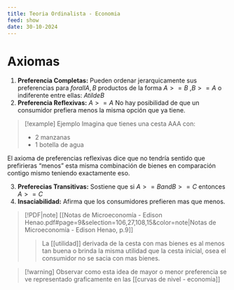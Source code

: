 ```yaml
---
title: Teoria Ordinalista - Economia
feed: show
date: 30-10-2024
---
```


# Axiomas
1. **Preferencia Completas:** Pueden ordenar jerarquicamente sus preferencias para $forall A, B$ productos de la forma $A>=B$ ,$B>=A$   o indiferente entre ellas: $A tilde B$ 
2. **Preferencia Reflexivas:** $A>=A$ No hay posibilidad de que un consumidor prefiera menos la misma opción que ya tiene.

>[!example] Ejemplo
>Imagina que tienes una cesta AAA con:
>- 2 manzanas
>- 1 botella de agua
> 
El axioma de preferencias reflexivas dice que no tendría sentido que prefirieras “menos” esta misma combinación de bienes en comparación contigo mismo teniendo exactamente eso.

3. **Preferecias Transitivas:** Sostiene que si $A>=B and B>=C$ entonces $A>=C$ 
4. **Insaciabilidad:** Afirma que los consumidores prefieren mas que menos. 

> [!PDF|note] [[Notas de Microeconomía - Edison Henao.pdf#page=9&selection=106,27,108,15&color=note|Notas de Microeconomía - Edison Henao, p.9]]
> > La [[utilidad]] derivada de la cesta con mas bienes es al menos tan buena o brinda la misma utilidad que la cesta inicial, osea el consumidor no se sacia con mas bienes.
> 

>[!warning] Observar como esta idea de mayor o menor preferencia se ve representado graficamente en las [[curvas de nivel - economia]]

